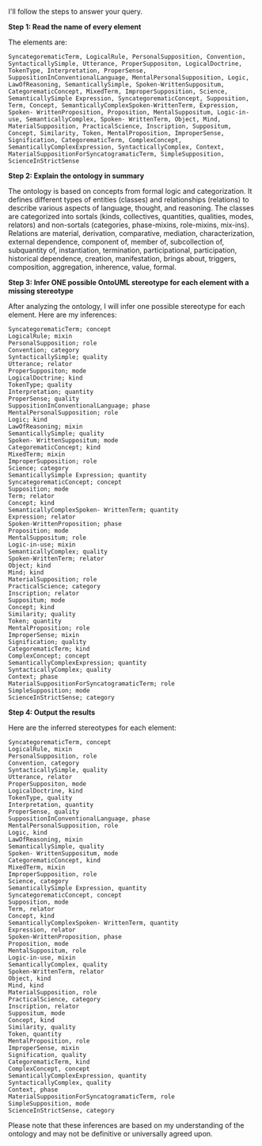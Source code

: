 I'll follow the steps to answer your query.

**Step 1: Read the name of every element**

The elements are:
```
SyncategorematicTerm, LogicalRule, PersonalSupposition, Convention, SyntacticallySimple, Utterance, ProperSuppositon, LogicalDoctrine, TokenType, Interpretation, ProperSense, SuppositionInConventionalLanguage, MentalPersonalSupposition, Logic, LawOfReasoning, SemanticallySimple, Spoken-WrittenSuppositum, CategorematicConcept, MixedTerm, ImproperSupposition, Science, SemanticallySimple Expression, SyncategorematicConcept, Supposition, Term, Concept, SemanticallyComplexSpoken-WrittenTerm, Expression, Spoken- WrittenProposition, Proposition, MentalSuppositum, Logic-in-use, SemanticallyComplex, Spoken- WrittenTerm, Object, Mind, MaterialSupposition, PracticalScience, Inscription, Suppositum, Concept, Similarity, Token, MentalProposition, ImproperSense, Signification, CategorematicTerm, ComplexConcept, SemanticallyComplexExpression, SyntacticallyComplex, Context, MaterialSuppositionForSyncatogramaticTerm, SimpleSupposition, ScienceInStrictSense
```

**Step 2: Explain the ontology in summary**

The ontology is based on concepts from formal logic and categorization. It defines different types of entities (classes) and relationships (relations) to describe various aspects of language, thought, and reasoning. The classes are categorized into sortals (kinds, collectives, quantities, qualities, modes, relators) and non-sortals (categories, phase-mixins, role-mixins, mix-ins). Relations are material, derivation, comparative, mediation, characterization, external dependence, component of, member of, subcollection of, subquantity of, instantiation, termination, participational, participation, historical dependence, creation, manifestation, brings about, triggers, composition, aggregation, inherence, value, formal.

**Step 3: Infer ONE possible OntoUML stereotype for each element with a missing stereotype**

After analyzing the ontology, I will infer one possible stereotype for each element. Here are my inferences:

```
SyncategorematicTerm; concept
LogicalRule; mixin
PersonalSupposition; role
Convention; category
SyntacticallySimple; quality
Utterance; relator
ProperSuppositon; mode
LogicalDoctrine; kind
TokenType; quality
Interpretation; quantity
ProperSense; quality
SuppositionInConventionalLanguage; phase
MentalPersonalSupposition; role
Logic; kind
LawOfReasoning; mixin
SemanticallySimple; quality
Spoken- WrittenSuppositum; mode
CategorematicConcept; kind
MixedTerm; mixin
ImproperSupposition; role
Science; category
SemanticallySimple Expression; quantity
SyncategorematicConcept; concept
Supposition; mode
Term; relator
Concept; kind
SemanticallyComplexSpoken- WrittenTerm; quantity
Expression; relator
Spoken-WrittenProposition; phase
Proposition; mode
MentalSuppositum; role
Logic-in-use; mixin
SemanticallyComplex; quality
Spoken-WrittenTerm; relator
Object; kind
Mind; kind
MaterialSupposition; role
PracticalScience; category
Inscription; relator
Suppositum; mode
Concept; kind
Similarity; quality
Token; quantity
MentalProposition; role
ImproperSense; mixin
Signification; quality
CategorematicTerm; kind
ComplexConcept; concept
SemanticallyComplexExpression; quantity
SyntacticallyComplex; quality
Context; phase
MaterialSuppositionForSyncatogramaticTerm; role
SimpleSupposition; mode
ScienceInStrictSense; category
```

**Step 4: Output the results**

Here are the inferred stereotypes for each element:

```
SyncategorematicTerm, concept
LogicalRule, mixin
PersonalSupposition, role
Convention, category
SyntacticallySimple, quality
Utterance, relator
ProperSuppositon, mode
LogicalDoctrine, kind
TokenType, quality
Interpretation, quantity
ProperSense, quality
SuppositionInConventionalLanguage, phase
MentalPersonalSupposition, role
Logic, kind
LawOfReasoning, mixin
SemanticallySimple, quality
Spoken- WrittenSuppositum, mode
CategorematicConcept, kind
MixedTerm, mixin
ImproperSupposition, role
Science, category
SemanticallySimple Expression, quantity
SyncategorematicConcept, concept
Supposition, mode
Term, relator
Concept, kind
SemanticallyComplexSpoken- WrittenTerm, quantity
Expression, relator
Spoken-WrittenProposition, phase
Proposition, mode
MentalSuppositum, role
Logic-in-use, mixin
SemanticallyComplex, quality
Spoken-WrittenTerm, relator
Object, kind
Mind, kind
MaterialSupposition, role
PracticalScience, category
Inscription, relator
Suppositum, mode
Concept, kind
Similarity, quality
Token, quantity
MentalProposition, role
ImproperSense, mixin
Signification, quality
CategorematicTerm, kind
ComplexConcept, concept
SemanticallyComplexExpression, quantity
SyntacticallyComplex, quality
Context, phase
MaterialSuppositionForSyncatogramaticTerm, role
SimpleSupposition, mode
ScienceInStrictSense, category
```

Please note that these inferences are based on my understanding of the ontology and may not be definitive or universally agreed upon.